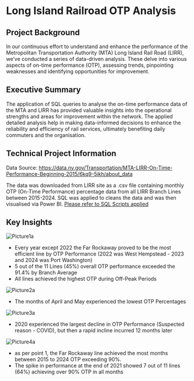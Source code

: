 # Long Island Railroad OTP Analysis

## Project Background
In our continuous effort to understand and enhance the performance of the Metropolitan Transportation Authority (MTA) Long Island Rail Road (LIRR), we’ve conducted a series of data-driven analysis. These delve into various aspects of on-time performance (OTP), assessing trends, pinpointing weaknesses and identifying opportunities for improvement.

## Executive Summary
The application of SQL queries to analyse the on-time performance data of the MTA and LIRR has provided valuable insights into the operational strengths and areas for improvement within the network. The applied detailed analysis help in making data-informed decisions to enhance the reliability and efficiency of rail services, ultimately benefiting daily commuters and the organisation.

## Technical Project Information
Data Source: https://data.ny.gov/Transportation/MTA-LIRR-On-Time-Performance-Beginning-2015/6kq9-5ikh/about_data

The data was downloaded from LIRR site as a .csv file containing monthly OTP (On-Time Performance) percentage data from all LIRR Branch Lines between 2015-2024.  SQL was applied to cleans the data and was then visualised via Power BI.  [Please refer to SQL Scripts applied](https://github.com/pingi14/LIRR/blob/main/SQL%20Scripts_v2.pdf)

## Key Insights

![Picture1a](https://github.com/user-attachments/assets/33411744-3749-4ab8-b820-924c74f9945f)
- Every year except 2022 the Far Rockaway proved to be the most efficient line by OTP Performance (2022 was West Hempstead - 2023 and 2024 was Port Washington)
- 5 out of the 11 Lines (45%) overall OTP performance exceeded the 91.4% by Branch Average
- All lines achieved the highest OTP during Off-Peak Periods

![Picture2a](https://github.com/user-attachments/assets/0e84b8ec-4ce7-4bc3-b278-5397aec43a72)
- The months of April and May experienced the lowest OTP Percentages
  
![Picture3a](https://github.com/user-attachments/assets/28e7e7f3-6b25-4214-9873-2120e250931f)
- 2020 experienced the largest decline in OTP Performance (Suspected reason - COVID), but then a rapid incline incurred 12 months later

![Picture4a](https://github.com/user-attachments/assets/98622903-b610-4884-a6b5-a1aa0820a356)
- as per point 1, the Far Rockaway line achieved the most months between 2015 to 2024 OTP exceeding 90%.  
- The spike in performance at the end of 2021 showed 7 out of 11 lines (64%) achieving over 90% OTP in all months
